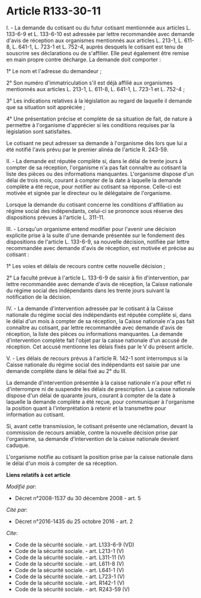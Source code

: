 # Article R133-30-11

I. - La demande du cotisant ou du futur cotisant mentionnée aux articles L. 133-6-9 et L. 133-6-10 est adressée par lettre
recommandée avec demande d'avis de réception aux organismes mentionnés aux articles L. 213-1, L. 611-8, L. 641-1, L. 723-1
et  L. 752-4, auprès desquels le cotisant est tenu de souscrire ses déclarations ou de s'affilier. Elle peut également être
remise en main propre contre décharge. La demande doit comporter : 

1° Le nom et l'adresse du demandeur ; 

2° Son numéro d'immatriculation s'il est déjà affilié aux organismes mentionnés aux articles L. 213-1, L. 611-8, L. 641-1, L.
723-1 et L. 752-4 ; 

3° Les indications relatives à la législation au regard de laquelle il demande que sa situation soit appréciée ; 

4° Une présentation précise et complète de sa situation de fait, de nature à permettre à l'organisme d'apprécier si les
conditions requises par la législation sont satisfaites. 

Le cotisant ne peut adresser sa demande à l'organisme dès lors que lui a été notifié l'avis prévu par le premier alinéa de
l'article R. 243-59. 

II. - La demande est réputée complète si, dans le délai de trente jours à compter de sa réception, l'organisme n'a pas fait
connaître au cotisant la liste des pièces ou des informations manquantes. L'organisme dispose d'un délai de trois mois,
courant à compter de la date à laquelle la demande complète a été reçue, pour notifier au cotisant sa réponse. Celle-ci est
motivée et signée par le directeur ou le délégataire de l'organisme. 

Lorsque la demande du cotisant concerne les conditions d'affiliation au régime social des indépendants, celui-ci se prononce
sous réserve des dispositions prévues à l'article L. 311-11. 

III. - Lorsqu'un organisme entend modifier pour l'avenir une décision explicite prise à la suite d'une demande présentée sur
le fondement des dispositions de l'article L. 133-6-9, sa nouvelle décision, notifiée par lettre recommandée avec demande
d'avis de réception, est motivée et précise au cotisant : 

1° Les voies et délais de recours contre cette nouvelle décision ; 

2° La faculté prévue à l'article L. 133-6-9 de saisir à fin d'intervention, par lettre recommandée avec demande d'avis de
réception, la Caisse nationale du régime social des indépendants dans les trente jours suivant la notification de la
décision. 

IV. - La demande d'intervention adressée par le cotisant à la Caisse nationale du régime social des indépendants est réputée
complète si, dans le délai d'un mois à compter de sa réception, la Caisse nationale n'a pas fait connaître au cotisant, par
lettre recommandée avec demande d'avis de réception, la liste des pièces ou informations manquantes. La demande
d'intervention complète fait l'objet par la caisse nationale d'un accusé de réception. Cet accusé mentionne les délais fixés
par le V du présent article.

V. - Les délais de recours prévus à l'article R. 142-1 sont interrompus si la Caisse nationale du régime social des
indépendants est saisie par une demande complète dans le délai fixé au 2° du III. 

La demande d'intervention présentée à la caisse nationale n'a pour effet ni d'interrompre ni de suspendre les délais de
prescription. La caisse nationale dispose d'un délai de quarante jours, courant à compter de la date à laquelle la demande
complète a été reçue, pour communiquer à l'organisme la position quant à l'interprétation à retenir et la transmettre pour
information au cotisant. 

Si, avant cette transmission, le cotisant présente une réclamation, devant la commission de recours amiable, contre la
nouvelle décision prise par l'organisme, sa demande d'intervention de la caisse nationale devient caduque.

L'organisme notifie au cotisant la position prise par la caisse nationale dans le délai d'un mois à compter de sa réception.

**Liens relatifs à cet article**

_Modifié par_:

  - Décret n°2008-1537 du 30 décembre 2008 - art. 5

_Cité par_:

  - Décret n°2016-1435 du 25 octobre 2016 - art. 2

_Cite_:

  - Code de la sécurité sociale. - art. L133-6-9 (VD)
  - Code de la sécurité sociale. - art. L213-1 (V)
  - Code de la sécurité sociale. - art. L311-11 (V)
  - Code de la sécurité sociale. - art. L611-8 (V)
  - Code de la sécurité sociale. - art. L641-1 (V)
  - Code de la sécurité sociale. - art. L723-1 (V)
  - Code de la sécurité sociale. - art. R142-1 (V)
  - Code de la sécurité sociale. - art. R243-59 (V)

